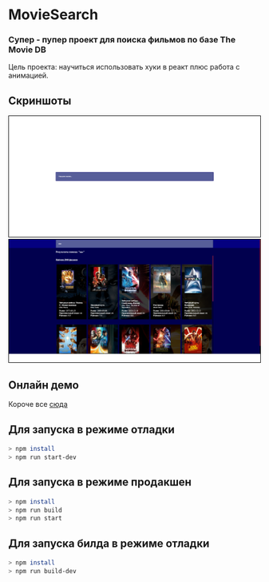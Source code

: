 # MovieSearch
### Супер - пупер проект для поиска фильмов по базе The Movie DB

Цель проекта: научиться использовать хуки в реакт плюс работа с анимацией.

## Скриншоты

<img width="600" src="screen/img1.png" style="border: 1px solid black" />
<img width="600" src="screen/img2.png" style="border: 1px solid black" />

## Онлайн демо
Короче все [сюда](https://vicimpa.github.io/moviesearch)

## Для запуска в режиме отладки
```bash
> npm install
> npm run start-dev
```

## Для запуска в режиме продакшен
```bash
> npm install
> npm run build
> npm run start
```

## Для запуска билда в режиме отладки
```bash
> npm install
> npm run build-dev
```
